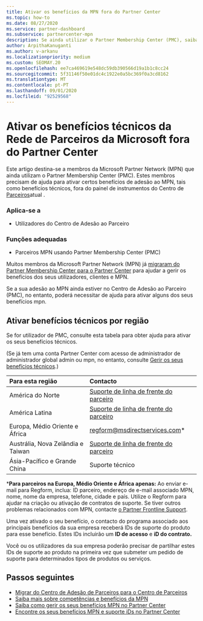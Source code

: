 ```yaml
---
title: Ativar os benefícios da MPN fora do Partner Center
ms.topic: how-to
ms.date: 08/27/2020
ms.service: partner-dashboard
ms.subservice: partnercenter-mpn
description: Se ainda utilizar o Partner Membership Center (PMC), saiba quem contactar para ajudar a ativar os seus benefícios de suporte técnico MPN e dar-lhe iDs de suporte benéficos.
author: ArpithaKanuganti
ms.author: v-arkanu
ms.localizationpriority: medium
ms.custom: SEOMAY.20
ms.openlocfilehash: ee7ca469619e548dc59db390566d19a1b1c8cc24
ms.sourcegitcommit: 5f31146f50e01dc4c1922e0a5bc369f0a3cd8162
ms.translationtype: MT
ms.contentlocale: pt-PT
ms.lasthandoff: 09/01/2020
ms.locfileid: "92529568"
---
```

# <a name="activate-microsoft-partner-network-technical-benefits-outside-of-partner-center"></a>Ativar os benefícios técnicos da Rede de Parceiros da Microsoft fora do Partner Center

Este artigo destina-se a membros da Microsoft Partner Network (MPN) que ainda utilizam o Partner Membership Center (PMC). Estes membros precisam de ajuda para ativar certos benefícios de adesão ao MPN, tais como benefícios técnicos, fora do painel de instrumentos do Centro de [Parceiros](https://partner.microsoft.com/dashboard)atual .

### <a name="applies-to"></a>Aplica-se a

- Utilizadores do Centro de Adesão ao Parceiro

### <a name="appropriate-roles"></a>Funções adequadas

- Parceiros MPN usando Partner Membership Center (PMC)

Muitos membros da Microsoft Partner Network (MPN) já [migraram do Partner Membership Center para o Partner Center](prepare-pmc-pc-migration.md) para ajudar a gerir os benefícios dos seus utilizadores, clientes e MPN.

Se a sua adesão ao MPN ainda estiver no Centro de Adesão ao Parceiro (PMC), no entanto, poderá necessitar de ajuda para ativar alguns dos seus benefícios mpn.

## <a name="activate-technical-benefits-by-region"></a>Ativar benefícios técnicos por região

Se for utilizador de PMC, consulte esta tabela para obter ajuda para ativar os seus benefícios técnicos.

(Se já tem uma conta Partner Center com acesso de administrador de administrador global admin ou mpn, no entanto, consulte [Gerir os seus benefícios técnicos](manage-your-partner-network-benefits.md#manage-technical-benefits).)

|Para esta região  | Contacto |
|:--------|:------------|
|América do Norte  | [Suporte de linha de frente do parceiro](https://partner.microsoft.com/support?issueid=300-0042)  |
|América Latina  | [Suporte de linha de frente do parceiro](https://partner.microsoft.com/support?issueid=300-0042)  |
|Europa, Médio Oriente e África  | [regform@msdirectservices.com](mailto:regform@msdirectservices.com)*  |
|Austrália, Nova Zelândia e Taiwan  | [Suporte de linha de frente do parceiro](https://partner.microsoft.com/support?issueid=300-0042)  |
|Ásia-Pacífico e Grande China  | Suporte técnico  |

\***Para parceiros na Europa, Médio Oriente e África apenas:** Ao enviar e-mail para Regform, inclua: ID parceiro, endereço de e-mail associado MPN, nome, nome da empresa, telefone, cidade e país. Utilize o Regform para ajudar na criação ou ativação de contratos de suporte. Se tiver outros problemas relacionados com MPN, contacte [o Partner Frontline Support](https://partner.microsoft.com/support?issueid=300-0042).

Uma vez ativado o seu benefício, o contacto do programa associado aos principais benefícios da sua empresa receberá IDs de suporte do produto para esse benefício. Estes IDs incluirão um **ID de acesso** e **iD do contrato.** 

Você ou os utilizadores da sua empresa poderão precisar de partilhar estes IDs de suporte ao produto na primeira vez que submeter um pedido de suporte para determinados tipos de produtos ou serviços.

## <a name="next-steps"></a>Passos seguintes

- [Migrar do Centro de Adesão de Parceiros para o Centro de Parceiros](prepare-pmc-pc-migration.md)
- [Saiba mais sobre competências e benefícios da MPN](learn-about-competencies.md)
- [Saiba como gerir os seus benefícios MPN no Partner Center](manage-your-partner-network-benefits.md)
- [Encontre os seus benefícios MPN e suporte iDs no Partner Center](mpn-find-benefits.md)
